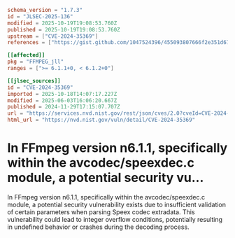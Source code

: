 ```toml
schema_version = "1.7.3"
id = "JLSEC-2025-136"
modified = 2025-10-19T19:08:53.760Z
published = 2025-10-19T19:08:53.760Z
upstream = ["CVE-2024-35369"]
references = ["https://gist.github.com/1047524396/455093807666f2e351d674750c8cd0b8", "https://github.com/FFmpeg/FFmpeg/blob/n6.1.1/libavcodec/speexdec.c#L1423", "https://github.com/ffmpeg/ffmpeg/commit/0895ef0d6d6406ee6cd158fc4d47d80f201b8e9c"]

[[affected]]
pkg = "FFMPEG_jll"
ranges = [">= 6.1.1+0, < 6.1.2+0"]

[[jlsec_sources]]
id = "CVE-2024-35369"
imported = 2025-10-18T14:07:17.227Z
modified = 2025-06-03T16:06:20.667Z
published = 2024-11-29T17:15:07.707Z
url = "https://services.nvd.nist.gov/rest/json/cves/2.0?cveId=CVE-2024-35369"
html_url = "https://nvd.nist.gov/vuln/detail/CVE-2024-35369"
```

# In FFmpeg version n6.1.1, specifically within the avcodec/speexdec.c module, a potential security vu...

In FFmpeg version n6.1.1, specifically within the avcodec/speexdec.c module, a potential security vulnerability exists due to insufficient validation of certain parameters when parsing Speex codec extradata. This vulnerability could lead to integer overflow conditions, potentially resulting in undefined behavior or crashes during the decoding process.

